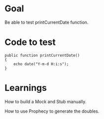 # Goal
Be able to test printCurrentDate function.
# Code to test
    public function printCurrentDate()
    {
        echo date("Y-m-d H:i:s");
    }
# Learnings
How to build a Mock and Stub manually.

How to use Prophecy to generate the doubles.